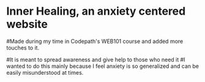 # Inner Healing, an anxiety centered website

#Made during my time in Codepath's WEB101 course and added more touches to it.

#It is meant to spread awareness and give help to those who need it
#I wanted to do this mainly because I feel anxiety is so generalized and can be easily misunderstood at times.

